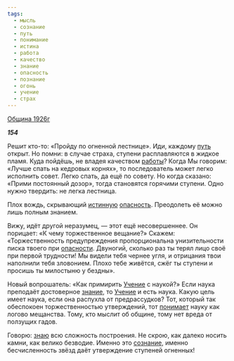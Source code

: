 ```yaml
---
tags:
  - мысль
  - сознание
  - путь
  - понимание
  - истина
  - работа
  - качество
  - знание
  - опасность
  - познание
  - огонь
  - учение
  - страх
---
```

[Община 1926г](https://127.0.0.1:4002/agni/1926)

___154___

Решит кто-то: «Пройду по огненной лестнице». Иди, каждому [путь](../../../tags/#путь) открыт. Но помни: в случае страха, ступени расплавляются в жидкое пламя. Куда пойдёшь, не владея качеством [работы](../../../tags/#работа)? Когда Мы говорим: «Лучше спать на кедровых корнях», то последователь может легко исполнить совет. Легко спать, да ещё по совету. Но когда сказано: «Прими постоянный дозор», тогда становятся горячими ступени. Одно нужно твердить: не легка лестница.   

Плох вождь, скрывающий [истинную](../../../tags/#истина) [опасность](../../../tags/#опасность). Преодолеть её можно лишь полным знанием.   

Вижу, идёт другой неразумец, — этот ещё несовершеннее. Он порицает: «К чему торжественное вещание?» Скажем: «Торжественность предупреждения пропорциональна унизительности писка твоего при [опасности](../../../tags/#опасность). Двуногий, сколько раз ты терял лицо своё при первой трудности! Мы видели тебя чернее угля, и отрицания твои наполнили тебя зловонием. Плохо тебе живётся, сжёг ты ступени и просишь ты милостыню у бездны».   

Новый вопрошатель: «Как примирить [Учение](../../../tags/#учение) с наукой?» Если наука преподаёт достоверное [знание](../../../tags/#знание), то [Учение](../../../tags/#учение) и есть наука. Какую цель имеет наука, если она распухла от предрассудков? Тот, который так обеспокоен торжественностью утверждений, тот [понимает](../../../tags/#понимание) науку как логово мещанства. Тому, кто мыслит об общине, тому нет вреда от ползущих гадов.   

Говорю: [знаю](../../../tags/#познание) всю сложность построения. Не скрою, как далеко носить камни, как велико безводие. Именно это [сознание](../../../tags/#сознание), именно бесчисленность звёзд даёт утверждение ступеней огненных!   

